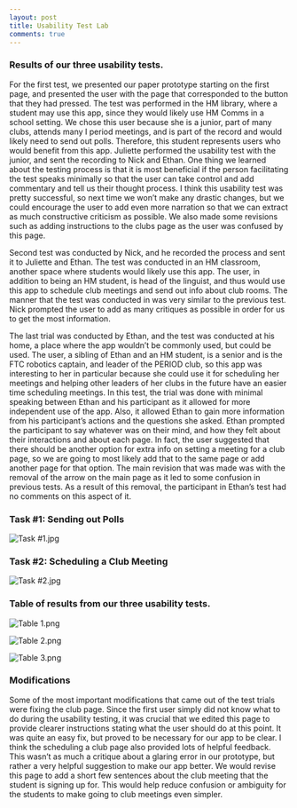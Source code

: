 ```yaml
---
layout: post
title: Usability Test Lab
comments: true
---
```

### Results of our three usability tests.

For the first test, we presented our paper prototype starting on the first page, and presented the user with the page that corresponded to the button that they had pressed. The test was performed in the HM library, where a student may use this app, since they would likely use HM Comms in a school setting. We chose this user because she is a junior, part of many clubs, attends many I period meetings, and is part of the record and would likely need to send out polls. Therefore, this student represents users who would benefit from this app. Juliette performed the usability test with the junior, and sent the recording to Nick and Ethan. One thing we learned about the testing process is that it is most beneficial if the person facilitating the test speaks minimally so that the user can take control and add commentary and tell us their thought process. I think this usability test was pretty successful, so next time we won’t make any drastic changes, but we could encourage the user to add even more narration so that we can extract as much constructive criticism as possible. We also made some revisions such as adding instructions to the clubs page as the user was confused by this page. 

 Second test was conducted by Nick, and he recorded the process and sent it to Juliette and Ethan. The test was conducted in an HM classroom, another space where students would likely use this app. The user, in addition to being an HM student, is head of the linguist, and thus would use this app to schedule club meetings and send out info about club rooms. The manner that the test was conducted in was very similar to the previous test. Nick prompted the user to add as many critiques as possible in order for us to get the most information. 
 
 The last trial was conducted by Ethan, and the test was conducted at his home, a place where the app wouldn’t be commonly used, but could be used. The user, a sibling of Ethan and an HM student, is a senior and is the FTC robotics captain, and leader of the PERIOD club, so this app was interesting to her in particular because she could use it for scheduling her meetings and helping other leaders of her clubs in the future have an easier time scheduling meetings. In this test, the trial was done with minimal speaking between Ethan and his participant as it allowed for more independent use of the app. Also, it allowed Ethan to gain more information from his participant’s actions and the questions she asked. Ethan prompted the participant to say whatever was on their mind, and how they felt about their interactions and about each page. In fact, the user suggested that there should be another option for extra info on setting a meeting for a club page, so we are going to most likely add that to the same page or add another page for that option. The main revision that was made was with the removal of the arrow on the main page as it led to some confusion in previous tests. As a result of this removal, the participant in Ethan’s test had no comments on this aspect of it.

### Task #1: Sending out Polls

![Task #1.jpg](https://github.com/EthanNickJuliette/EthanNickJuliette.github.io/blob/master/Task%20%231.jpg?raw=true)


### Task #2: Scheduling a Club Meeting

![Task #2.jpg](https://github.com/EthanNickJuliette/EthanNickJuliette.github.io/blob/master/Task%20%232.jpgg?raw=true)

###  Table of results from our three usability tests.


![Table 1.png](https://github.com/EthanNickJuliette/EthanNickJuliette.github.io/blob/master/Table1.png?raw=true)

![Table 2.png](https://github.com/EthanNickJuliette/EthanNickJuliette.github.io/blob/master/Table2.png?raw=true)

![Table 3.png](https://github.com/EthanNickJuliette/EthanNickJuliette.github.io/blob/master/Table3.png?raw=true)

### Modifications
Some of the most important modifications that came out of the test trials were fixing the club page. Since the first user simply did not know what to do during the usability testing, it was crucial that we edited this page to provide clearer instructions stating what the user should do at this point. It was quite an easy fix, but proved to be necessary for our app to be clear.  I think the scheduling a club page also provided lots of helpful feedback. This wasn’t as much a critique about a glaring error in our prototype, but rather a very helpful suggestion to make our app better. We would revise this page to add a short few sentences about the club meeting that the student is signing up for. This would help reduce confusion or ambiguity for the students to make going to club meetings even simpler. 

